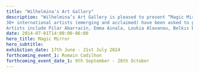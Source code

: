 ```yaml
---
title: "Wilhelmina's Art Gallery"
description: "Wilhelmina’s Art Gallery is pleased to present “Magic Mirror”, a group exhibition curated by Wilhelmina von Blumenthal and artist Irini Karayannopoulou.
30+ international artists (emerging and acclaimed) have been asked to present works where mirrors, their uses and their users play out in all their enchanting complexity through painting, collage, sculpture, film and photography.
Artists include Pilar Abarracín, Emma Ainala, Loukia Alavanou, Belkıs Balpınar, Burçak Bingöl, Lindsey Calla, The Callas, Saint Clair Cemin, Charlotte Colbert, Simon Demeuter, Lionel Estève, Helen Flockhart, Hilary Galbreaith, Marianna Hatzinikolaou, Hippolyte Hentgen, Maria Joannou, Alison Jones, Iasonas Kampanis, Irini Karayannopoulou, Marin Kasimir, Peggy Kouroumalos, Natalia Manta, Didier Marcel, Theo Michael, Robert Montgomery, Zoe Paul, Matthieu Renard, Philip Tsiaras, Andreas Vais, Xenia Vitos, William Wegman, Janet Werner, Erwin Wurm."
date: 2014-07-01T14:00:00-06:00
hero_title: Magic Mirror
hero_subtitle:
exhibition_date: 17th June - 21st July 2024
forthcoming_event_1: Romain Cadilhon
forthcoming_event_date_1: 9th September - 28th October
---
```

